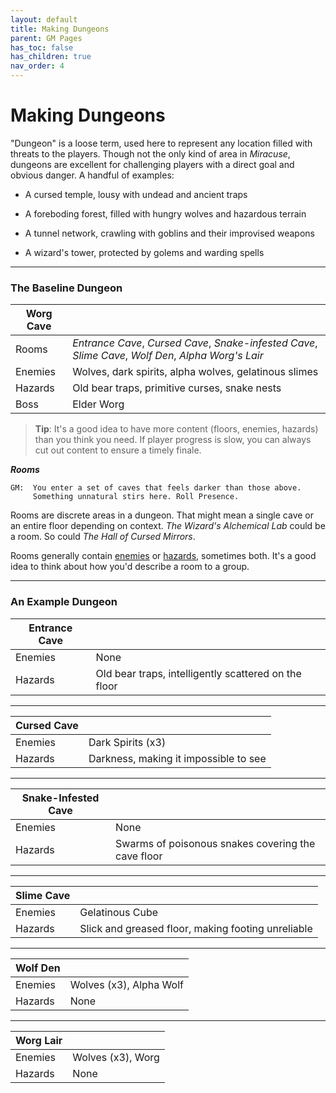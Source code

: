```yaml
---
layout: default
title: Making Dungeons
parent: GM Pages
has_toc: false
has_children: true
nav_order: 4
---
```


# Making Dungeons

"Dungeon" is a loose term, used here to represent any location filled with threats to the players. Though not the only kind of area in _Miracuse_, dungeons are excellent for challenging players with a direct goal and obvious danger. A handful of examples:

- A cursed temple, lousy with undead and ancient traps

- A foreboding forest, filled with hungry wolves and hazardous terrain

- A tunnel network, crawling with goblins and their improvised weapons

- A wizard's tower, protected by golems and warding spells

---

### The Baseline Dungeon

| Worg Cave |                                                                                                      |
| --------- | ---------------------------------------------------------------------------------------------------- |
| Rooms     | _Entrance Cave_, _Cursed Cave_, _Snake-infested Cave_, _Slime Cave_, _Wolf Den_, _Alpha Worg's Lair_ |
| Enemies   | Wolves, dark spirits, alpha wolves, gelatinous slimes                                                |
| Hazards   | Old bear traps, primitive curses, snake nests                                                        |
| Boss      | Elder Worg                                                                                           |

> **Tip**: It's a good idea to have more content (floors, enemies, hazards) than you think you need. If player progress is slow, you can always cut out content to ensure a timely finale.

**_Rooms_**

```
GM:  You enter a set of caves that feels darker than those above.
     Something unnatural stirs here. Roll Presence.
```

Rooms are discrete areas in a dungeon. That might mean a single cave or an entire floor depending on context. _The Wizard's Alchemical Lab_ could be a room. So could _The Hall of Cursed Mirrors_.

Rooms generally contain [enemies](making_enemies/index.html) or [hazards](making_hazards.html), sometimes both. It's a good idea to think about how you'd describe a room to a group.

---

### An Example Dungeon

| Entrance Cave |                                                      |
| ------------- | ---------------------------------------------------- |
| Enemies       | None                                                 |
| Hazards       | Old bear traps, intelligently scattered on the floor |

---

| Cursed Cave |                                       |
| ----------- | ------------------------------------- |
| Enemies     | Dark Spirits (x3)                     |
| Hazards     | Darkness, making it impossible to see |

---

| Snake-Infested Cave |                                                    |
| ------------------- | -------------------------------------------------- |
| Enemies             | None                                               |
| Hazards             | Swarms of poisonous snakes covering the cave floor |

---

| Slime Cave |                                                    |
| ---------- | -------------------------------------------------- |
| Enemies    | Gelatinous Cube                                    |
| Hazards    | Slick and greased floor, making footing unreliable |

---

| Wolf Den |                         |
| -------- | ----------------------- |
| Enemies  | Wolves (x3), Alpha Wolf |
| Hazards  | None                    |

---

| Worg Lair |                   |
| --------- | ----------------- |
| Enemies   | Wolves (x3), Worg |
| Hazards   | None              |
